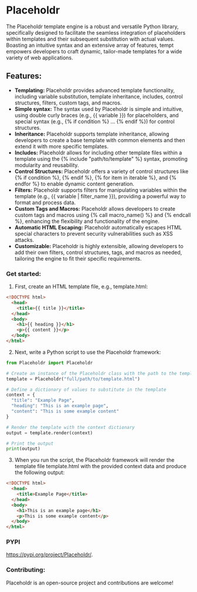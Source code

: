 # Placeholdr
The Placeholdr template engine is a robust and versatile Python library, specifically designed to facilitate the seamless integration of placeholders within templates and their subsequent substitution with actual values. Boasting an intuitive syntax and an extensive array of features, tempt empowers developers to craft dynamic, tailor-made templates for a wide variety of web applications.

## Features:
* **Templating:** Placeholdr provides advanced template functionality, including variable substitution, template inheritance, includes, control structures, filters, custom tags, and macros.
* **Simple syntax:** The syntax used by Placeholdr is simple and intuitive, using double curly braces (e.g., {{ variable }}) for placeholders, and special syntax (e.g., {% if condition %} ... {% endif %}) for control structures.
* **Inheritance:** Placeholdr supports template inheritance, allowing developers to create a base template with common elements and then extend it with more specific templates.
* **Includes:** Placeholdr allows for including other template files within a template using the {% include "path/to/template" %} syntax, promoting modularity and reusability.
* **Control Structures:** Placeholdr offers a variety of control structures like {% if condition %}, {% endif %}, {% for item in iterable %}, and {% endfor %} to enable dynamic content generation.
* **Filters:** Placeholdr supports filters for manipulating variables within the template (e.g., {{ variable | filter_name }}), providing a powerful way to format and process data.
* **Custom Tags and Macros:** Placeholdr allows developers to create custom tags and macros using {% call macro_name() %} and {% endcall %}, enhancing the flexibility and functionality of the engine.
* **Automatic HTML Escaping:** Placeholdr automatically escapes HTML special characters to prevent security vulnerabilities such as XSS attacks.
* **Customizable:** Placeholdr is highly extensible, allowing developers to add their own filters, control structures, tags, and macros as needed, tailoring the engine to fit their specific requirements.

### Get started:

1. First, create an HTML template file, e.g., template.html:

``` html
<!DOCTYPE html>
  <head>
    <title>{{ title }}</title>
  </head>
  <body>
    <h1>{{ heading }}</h1>
    <p>{{ content }}</p>
  </body>
</html>
```

2. Next, write a Python script to use the Placeholdr framework:

``` python
from Placeholdr import Placeholdr

# Create an instance of the Placeholdr class with the path to the template file
template = Placeholdr("full/path/to/template.html")

# Define a dictionary of values to substitute in the template
context = {
  "title": "Example Page",
  "heading": "This is an example page",
  "content": "This is some example content"
}

# Render the template with the context dictionary
output = template.render(context)

# Print the output
print(output)

```


3. When you run the script, the Placeholdr framework will render the template file template.html with the provided context data and produce the following output:

``` html
<!DOCTYPE html>
  <head>
    <title>Example Page</title>
  </head>
  <body>
    <h1>This is an example page</h1>
    <p>This is some example content</p>
  </body>
</html>
```

### PYPI
https://pypi.org/project/Placeholdr/.

### Contributing:
Placeholdr is an open-source project and contributions are welcome!
